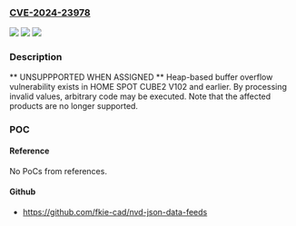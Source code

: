 ### [CVE-2024-23978](https://cve.mitre.org/cgi-bin/cvename.cgi?name=CVE-2024-23978)
![](https://img.shields.io/static/v1?label=Product&message=HOME%20SPOT%20CUBE2&color=blue)
![](https://img.shields.io/static/v1?label=Version&message=%3D%20V102%20and%20earlier%20&color=brighgreen)
![](https://img.shields.io/static/v1?label=Vulnerability&message=Heap-based%20buffer%20overflow&color=brighgreen)

### Description

** UNSUPPPORTED WHEN ASSIGNED ** Heap-based buffer overflow vulnerability exists in HOME SPOT CUBE2 V102 and earlier. By processing invalid values, arbitrary code may be executed. Note that the affected products are no longer supported.

### POC

#### Reference
No PoCs from references.

#### Github
- https://github.com/fkie-cad/nvd-json-data-feeds

